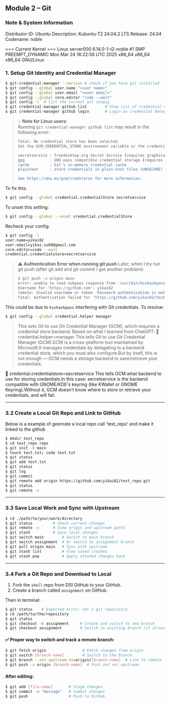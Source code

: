 ## Module 2 – Git

### Note & System Information
Distributor ID:	Ubuntu
Description:	Kubuntu-T2 24.04.2 LTS
Release:	24.04
Codename:	noble

=== Current Kernel ===
Linux server000 6.14.0-1-t2-noble #1 SMP PREEMPT_DYNAMIC Mon Mar 24 18:22:56 UTC 2025 x86_64 x86_64 x86_64 GNU/Linux


### 1. Setup Git Identity and Credential Manager

```bash
$ git-credential-manager --version # check if you have git installed 
$ git config --global user.name "<user name>"
$ git config --global user.email "<user email>"
$ git config --global core.editor "code --wait"
$ git config -l  # list the current git congig
$ git credential-manager github list        # Show list of credential managers
$ git credential-manager github login       # Login as credential manager
```

> 💡 **Note for Linux users:**  
> Running `git credential-manager github list` may result in the following error:
>
> ``` bash
> fatal: No credential store has been selected.
> Set the GCM_CREDENTIAL_STORE environment variable or the credential.credentialStore Git configuration setting to one of the following options:
>
> secretservice : freedesktop.org Secret Service (requires graphical interface)
> gpg           : GNU pass compatible credential storage (requires GPG and pass)
> cache         : Git's in-memory credential cache
> plaintext     : store credentials in plain-text files (UNSECURE)
>
> See https://aka.ms/gcm/credstores for more information.
> ```

To fix this:

```bash
$ git config --global credential.credentialStore secretservice
```

To unset this setting:

```bash
$ git config --global --unset credential.credentialStore
```

Recheck your config:

```bash
$ git config -l
user.name=yikai82
user.email=yikai.su89@gmail.com
core.editor=code --wait
credential.credentialstore=secretservice
```


> ⚠️ **Authentication Error when running git push**
> Later, when I try run git push (after git add and git commit I got another problem):
> ```bash
> $ git push -u origin main
> error: unable to read askpass response from '/usr/bin/ksshaskpass'
> Username for 'https://github.com': yikai82
> remote: Invalid username or token. Password authentication is not supported for Git operations.
> fatal: Authentication failed for 'https://github.com/yikai82/test_repo.git/'
> ```

This could be due to `ksshaskpass` interfering with Git credentials. To resolve:

```bash
$ git config --global credential.helper manager
```

> This sets Git to use Git Credential Manager (GCM), which requires a credential store backend.
> Based on what I learned from ChatGPT: 
🔑 credential.helper=manager
This tells Git to use Git Credential Manager (GCM).GCM is a cross-platform tool maintained by Microsoft.It manages credentials by delegating to a backend credential store, which you must also configure.But by itself, this is not enough — GCM needs a storage backend to save/retrieve your credentials.

🔐 credential.credentialstore=secretservice
This tells GCM what backend to use for storing credentials.In this case:
secretservice is the backend compatible with GNOME/KDE's keyring (like KWallet or GNOME Keyring).Without it, GCM doesn’t know where to store or retrieve your credentials, and will fail.


---

### 3.2 Create a Local Git Repo and Link to GitHub
Below is a example of geenrate a local repo call 'test_repo' and make it linked to the github


```bash
$ mkdir test_repo
$ cd test_repo repo
$ git init -b main
$ touch test.txt; code test.txt
$ git status
$ git add test.txt
$ git status
$ git log
$ git commit
$ git remote add origin https://github.com/yikai82/test_repo.git
$ git status
$ git remote -v
```

---

### 3.3 Save Local Work and Sync with Upstream

```bash
$ cd ./path/to/your/work/directory
$ git status         # Check current changes
$ git remote -v      # View origin and upstream paths
$ git stash          # Save local changes
$ git switch main        # Switch to main branch
$ git switch assignment  # Or switch to assignment branch
$ git pull origin main   # Sync with upstream
$ git stash list         # View saved stashes
$ git stash pop          # Apply stashed changes back
```

---

### 3.4 Fork a Git Repo and Download to Local

1. Fork the `shell` repo from DSI GitHub to your GitHub.
2. Create a branch called `assignment` on GitHub.

Then in terminal:

```bash
$ git status    # Expected error: not a git repository
$ cd /path/to/the/repository
$ git status
$ git checkout -b assignment     # Create and switch to new branch
$ git checkout assignment        # Switch to existing branch (if already created)
```

#### ✅ Proper way to switch and track a remote branch:

```bash
$ git fetch origin                # Fetch changes from origin
$ git switch [branch-name]        # Switch to the branch
$ git branch --set-upstream-to=origin/[branch-name]  # Link to remote
$ git push -u origin [branch-name]  # Push and set upstream
```

#### After editing:
```bash
$ git add [file-name]       # Stage changes
$ git commit -m "message"   # Commit changes
$ git push                  # Push to GitHub
```
